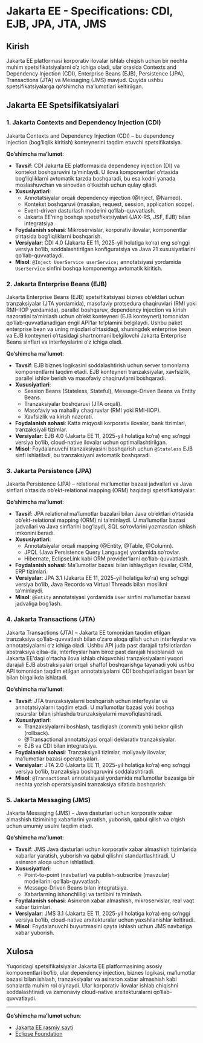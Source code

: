 # Jakarta EE - Specifications: CDI, EJB, JPA, JTA, JMS

## Kirish
Jakarta EE platformasi korporativ ilovalar ishlab chiqish uchun bir nechta muhim spetsifikatsiyalarni o‘z ichiga oladi, ular orasida Contexts and Dependency Injection (CDI), Enterprise Beans (EJB), Persistence (JPA), Transactions (JTA) va Messaging (JMS) mavjud. Quyida ushbu spetsifikatsiyalarga qo‘shimcha ma’lumotlari keltirilgan.

## Jakarta EE Spetsifikatsiyalari

### 1. Jakarta Contexts and Dependency Injection (CDI)

Jakarta Contexts and Dependency Injection (CDI) – bu dependency injection (bog‘liqlik kiritish) konteynerini taqdim etuvchi spetsifikatsiya.

**Qo‘shimcha ma’lumot**:  
- **Tavsif**: CDI Jakarta EE platformasida dependency injection (DI) va kontekst boshqaruvini ta’minlaydi. U ilova komponentlari o‘rtasida bog‘liqliklarni avtomatik tarzda boshqaradi, bu esa kodni yanada moslashuvchan va sinovdan o‘tkazish uchun qulay qiladi.  
- **Xususiyatlari**:  
  - Annotatsiyalar orqali dependency injection (@Inject, @Named).  
  - Kontekst boshqaruvi (masalan, request, session, application scope).  
  - Event-driven dasturlash modelini qo‘llab-quvvatlash.  
  - Jakarta EE’ning boshqa spetsifikatsiyalari (JAX-RS, JSF, EJB) bilan integratsiya.  
- **Foydalanish sohasi**: Mikroservislar, korporativ ilovalar, komponentlar o‘rtasida bog‘liqliklarni boshqarish.  
- **Versiyalar**: CDI 4.0 (Jakarta EE 11, 2025-yil holatiga ko‘ra) eng so‘nggi versiya bo‘lib, soddalashtirilgan konfiguratsiya va Java 21 xususiyatlarini qo‘llab-quvvatlaydi.  
- **Misol**: `@Inject UserService userService;` annotatsiyasi yordamida `UserService` sinfini boshqa komponentga avtomatik kiritish.

### 2. Jakarta Enterprise Beans (EJB)

Jakarta Enterprise Beans (EJB) spetsifikatsiyasi biznes ob’ektlari uchun tranzaksiyalar (JTA yordamida), masofaviy protsedura chaqiruvlari (RMI yoki RMI-IIOP yordamida), parallel boshqaruv, dependency injection va kirish nazoratini ta’minlash uchun ob’ekt konteyneri (EJB konteyneri) tomonidan qo‘llab-quvvatlanadigan engil API’lar to‘plamini belgilaydi. Ushbu paket enterprise bean va uning mijozlari o‘rtasidagi, shuningdek enterprise bean va EJB konteyneri o‘rtasidagi shartnomani belgilovchi Jakarta Enterprise Beans sinflari va interfeyslarini o‘z ichiga oladi.

**Qo‘shimcha ma’lumot**:  
- **Tavsif**: EJB biznes logikasini soddalashtirish uchun server tomonlama komponentlarni taqdim etadi. EJB konteyneri tranzaksiyalar, xavfsizlik, parallel ishlov berish va masofaviy chaqiruvlarni boshqaradi.  
- **Xususiyatlari**:  
  - Session Beans (Stateless, Stateful), Message-Driven Beans va Entity Beans.  
  - Tranzaksiyalar boshqaruvi (JTA orqali).  
  - Masofaviy va mahalliy chaqiruvlar (RMI yoki RMI-IIOP).  
  - Xavfsizlik va kirish nazorati.  
- **Foydalanish sohasi**: Katta miqyosli korporativ ilovalar, bank tizimlari, tranzaksiyali tizimlar.  
- **Versiyalar**: EJB 4.0 (Jakarta EE 11, 2025-yil holatiga ko‘ra) eng so‘nggi versiya bo‘lib, cloud-native ilovalar uchun optimallashtirilgan.  
- **Misol**: Foydalanuvchi tranzaksiyasini boshqarish uchun `@Stateless` EJB sinfi ishlatiladi, bu tranzaksiyani avtomatik boshqaradi.

### 3. Jakarta Persistence (JPA)

Jakarta Persistence (JPA) – relational ma’lumotlar bazasi jadvallari va Java sinflari o‘rtasida ob’ekt-relational mapping (ORM) haqidagi spetsifikatsiyalar.

**Qo‘shimcha ma’lumot**:  
- **Tavsif**: JPA relational ma’lumotlar bazalari bilan Java ob’ektlari o‘rtasida ob’ekt-relational mapping (ORM) ni ta’minlaydi. U ma’lumotlar bazasi jadvallari va Java sinflarini bog‘laydi, SQL so‘rovlarini yozmasdan ishlash imkonini beradi.  
- **Xususiyatlari**:  
  - Annotatsiyalar orqali mapping (@Entity, @Table, @Column).  
  - JPQL (Java Persistence Query Language) yordamida so‘rovlar.  
  - Hibernate, EclipseLink kabi ORM provider’larni qo‘llab-quvvatlash.  
- **Foydalanish sohasi**: Ma’lumotlar bazasi bilan ishlaydigan ilovalar, CRM, ERP tizimlari.  
- **Versiyalar**: JPA 3.1 (Jakarta EE 11, 2025-yil holatiga ko‘ra) eng so‘nggi versiya bo‘lib, Java Records va Virtual Threads bilan moslikni ta’minlaydi.  
- **Misol**: `@Entity` annotatsiyasi yordamida `User` sinfini ma’lumotlar bazasi jadvaliga bog‘lash.

### 4. Jakarta Transactions (JTA)

Jakarta Transactions (JTA) – Jakarta EE tomonidan taqdim etilgan tranzaksiya qo‘llab-quvvatlash bilan o‘zaro aloqa qilish uchun interfeyslar va annotatsiyalarni o‘z ichiga oladi. Ushbu API juda past darajali tafsilotlardan abstraksiya qilsa-da, interfeyslar ham biroz past darajali hisoblanadi va Jakarta EE’dagi o‘rtacha ilova ishlab chiquvchisi tranzaksiyalarni yuqori darajali EJB abstraksiyalari orqali shaffof boshqarishga tayanadi yoki ushbu API tomonidan taqdim etilgan annotatsiyalarni CDI boshqariladigan bean’lar bilan birgalikda ishlatadi.

**Qo‘shimcha ma’lumot**:  
- **Tavsif**: JTA tranzaksiyalarni boshqarish uchun interfeyslar va annotatsiyalarni taqdim etadi. U ma’lumotlar bazasi yoki boshqa resurslar bilan ishlashda tranzaksiyalarni muvofiqlashtiradi.  
- **Xususiyatlari**:  
  - Tranzaksiyalarni boshlash, tasdiqlash (commit) yoki bekor qilish (rollback).  
  - @Transactional annotatsiyasi orqali deklarativ tranzaksiyalar.  
  - EJB va CDI bilan integratsiya.  
- **Foydalanish sohasi**: Tranzaksiyali tizimlar, moliyaviy ilovalar, ma’lumotlar bazasi operatsiyalari.  
- **Versiyalar**: JTA 2.0 (Jakarta EE 11, 2025-yil holatiga ko‘ra) eng so‘nggi versiya bo‘lib, tranzaksiya boshqaruvini soddalashtiradi.  
- **Misol**: `@Transactional` annotatsiyasi yordamida ma’lumotlar bazasiga bir nechta yozish operatsiyasini tranzaksiya sifatida boshqarish.

### 5. Jakarta Messaging (JMS)

Jakarta Messaging (JMS) – Java dasturlari uchun korporativ xabar almashish tizimining xabarlarini yaratish, yuborish, qabul qilish va o‘qish uchun umumiy usulni taqdim etadi.

**Qo‘shimcha ma’lumot**:  
- **Tavsif**: JMS Java dasturlari uchun korporativ xabar almashish tizimlarida xabarlar yaratish, yuborish va qabul qilishni standartlashtiradi. U asinxron aloqa uchun ishlatiladi.  
- **Xususiyatlari**:  
  - Point-to-point (navbatlar) va publish-subscribe (mavzular) modellarini qo‘llab-quvvatlash.  
  - Message-Driven Beans bilan integratsiya.  
  - Xabarlarning ishonchliligi va tartibini ta’minlash.  
- **Foydalanish sohasi**: Asinxron xabar almashish, mikroservislar, real vaqt xabar tizimlari.  
- **Versiyalar**: JMS 3.1 (Jakarta EE 11, 2025-yil holatiga ko‘ra) eng so‘nggi versiya bo‘lib, cloud-native arxitekturalar uchun yaxshilanishlar keltiradi.  
- **Misol**: Foydalanuvchi buyurtmasini qayta ishlash uchun JMS navbatiga xabar yuborish.

## Xulosa
Yuqoridagi spetsifikatsiyalar Jakarta EE platformasining asosiy komponentlari bo‘lib, ular dependency injection, biznes logikasi, ma’lumotlar bazasi bilan ishlash, tranzaksiyalar va asinxron xabar almashish kabi sohalarda muhim rol o‘ynaydi. Ular korporativ ilovalar ishlab chiqishni soddalashtiradi va zamonaviy cloud-native arxitekturalarni qo‘llab-quvvatlaydi.

---
**Qo‘shimcha ma’lumot uchun**:  
- [Jakarta EE rasmiy sayti](https://jakarta.ee/)  
- [Eclipse Foundation](https://www.eclipse.org/)
